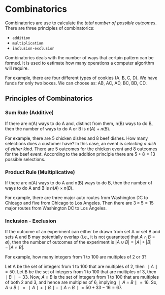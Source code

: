# Combinatorics

Combinatorics are use to calculate the *total number of possible outcomes*. There are three principles of combinatorics:
* `addition`
* `multiplication`
* `inclusion-exclusion`

Combinatorics deals with the number of ways that certain pattern can be formed. It is used to estimate how many operations a computer algorithm will require.

For example, there are four different types of cookies (A, B, C, D). We have funds for only two boxes. We can choose as: AB, AC, AD, BC, BD, CD.


## Principles of Combinatorics

### Sum Rule (Additive)

If there are n(A) ways to do A and, distinct from them, n(B) ways to do B, then the number of ways to do A or B is $n(A) + n(B)$.

For example, there are 5 chicken dishes and 8 beef dishes. How many selections does a customer have? In this case, an event is *selecting a dish of either kind*. There are 5 outcomes for the chicken event and 8 outcomes for the beef event. According to the addition principle there are $5 + 8 = 13$ possible selections.


### Product Rule (Multiplicative)

If there are n(A) ways to do A and n(B) ways to do B, then the number of ways to do A and B is $n(A) \times n(B)$.

For example, there are three major auto routes from Washington DC to Chicago and five from Chicago to Los Angeles. Then there are $3 \times 5 = 15$ major routes from Washington DC to Los Angeles.

### Inclusion - Exclusion

If the outcome of an experiment can either be drawn from set A or set B and sets A and B may potentially overlap (i.e., it is not guaranteed that $A ∩ B = ∅$), then the number of outcomes of the experiment is $|A ∪ B| = |A| + |B| − |A ∩ B|$.

For example, how many integers from 1 to 100 are multiples of 2 or 3? 

Let A be the set of integers from 1 to 100 that are multiples of 2, then $∣A∣ = 50$. Let B be the set of integers from 1 to 100 that are multiples of 3, then $∣B∣ = 33$. Now, $A ∩ B$ is the set of integers from 1 to 100 that are multiples of both 2 and 3, and hence are multiples of 6, implying $∣A ∩ B∣ = 16$. So, $A ∪ B∣ = ∣A∣ + ∣B∣ − ∣A ∩ B∣ = 50 + 33 − 16 = 67$.
